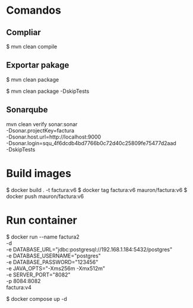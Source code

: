 # Comandos

## Compliar

$ mvn clean compile


## Exportar pakage

$ mvn clean package

$ mvn clean package -DskipTests

## Sonarqube


mvn clean verify sonar:sonar \
  -Dsonar.projectKey=factura \
  -Dsonar.host.url=http://localhost:9000 \
  -Dsonar.login=squ_4f6dcdb4bd7766b0c72d40c25809fe75477d2aad \
  -DskipTests

# Build images

$ docker build . -t factura:v6
$ docker tag factura:v6 mauron/factura:v6
$ docker push mauron/factura:v6

# Run container


$ docker run --name factura2  \
  -d \
  -e DATABASE_URL="jdbc:postgresql://192.168.1.184:5432/postgres" \
  -e DATABASE_USERNAME="postgres" \
  -e DATABASE_PASSWORD="123456" \
  -e JAVA_OPTS="-Xms256m -Xmx512m" \
  -e SERVER_PORT="8082" \
  -p 8084:8082 \
  factura:v4

$ docker compose up -d


